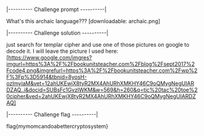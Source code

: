 |---------- Challenge prompt ----------|

What's this archaic language???
[downloadable: archaic.png]

|---------- Challenge solution ----------|

just search for templar cipher and use one of those pictures on google 
to decode it. I will leave the picture I used here:
[https://www.google.com/imgres?imgurl=https%3A%2F%2Fbookunitsteacher.com%2Fblog%2Fsept2017%2Fcode4.png&imgrefurl=https%3A%2F%2Fbookunitsteacher.com%2Fwp%2F%3Fp%3D5914&tbnid=8yosH-ozlmyiaM&vet=12ahUKEwjX8tyR2MX4AhURhXMKHY46C9oQMygNegUIARDZAQ..i&docid=SUBsFc1GvzlWKM&w=569&h=260&q=tic%20tac%20toe%20cipher&ved=2ahUKEwjX8tyR2MX4AhURhXMKHY46C9oQMygNegUIARDZAQ]

|---------- Challenge flag ----------|

flag{mymomcandoabettercryptosystem}